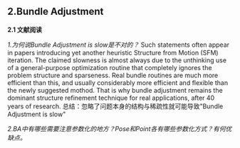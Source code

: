 ## 2.Bundle Adjustment
**2.1 文献阅读**

*1.为何说Bundle Adjustment is slow是不对的？*
Such statements often appear in papers introducing yet another heuristic Structure from Motion (SFM) iteration. The claimed slowness is almost always due to the unthinking use of a general-purpose optimization routine that completely ignores the problem structure and sparseness. Real bundle routines are much more efficient than this, and usually considerably more efficient and flexible than the newly suggested mothod. That is why bundle adjustment remains the dominant structure refinement technique for real applications, after 40 years of research.
总结：忽略了问题本身的结构与稀疏性就可能导致"Bundle Adjustment is slow"

*2.BA中有哪些需要注意参数化的地方？Pose和Point各有哪些参数化方式？有何优缺点。*
